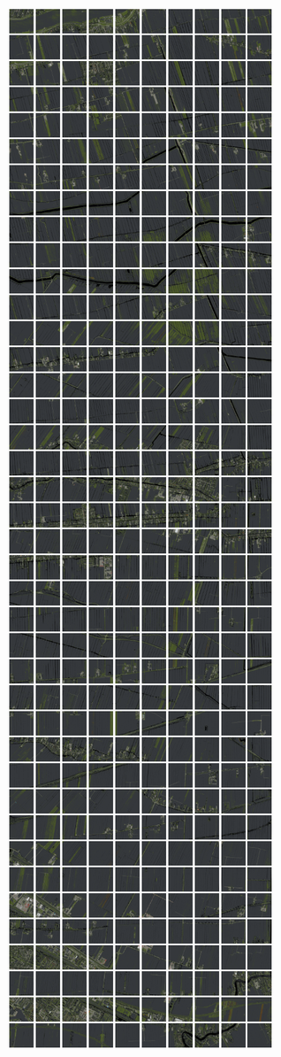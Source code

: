 <html>
<div>
<img src="https://github.com/HakkaTjakka/NL_TILE_MAP/blob/main/18/613/-1043/r.6130.-10430.png" height="44" width="44">
<img src="https://github.com/HakkaTjakka/NL_TILE_MAP/blob/main/18/613/-1043/r.6131.-10430.png" height="44" width="44">
<img src="https://github.com/HakkaTjakka/NL_TILE_MAP/blob/main/18/613/-1043/r.6132.-10430.png" height="44" width="44">
<img src="https://github.com/HakkaTjakka/NL_TILE_MAP/blob/main/18/613/-1043/r.6133.-10430.png" height="44" width="44">
<img src="https://github.com/HakkaTjakka/NL_TILE_MAP/blob/main/18/613/-1043/r.6134.-10430.png" height="44" width="44">
<img src="https://github.com/HakkaTjakka/NL_TILE_MAP/blob/main/18/613/-1043/r.6135.-10430.png" height="44" width="44">
<img src="https://github.com/HakkaTjakka/NL_TILE_MAP/blob/main/18/613/-1043/r.6136.-10430.png" height="44" width="44">
<img src="https://github.com/HakkaTjakka/NL_TILE_MAP/blob/main/18/613/-1043/r.6137.-10430.png" height="44" width="44">
<img src="https://github.com/HakkaTjakka/NL_TILE_MAP/blob/main/18/613/-1043/r.6138.-10430.png" height="44" width="44">
<img src="https://github.com/HakkaTjakka/NL_TILE_MAP/blob/main/18/613/-1043/r.6139.-10430.png" height="44" width="44">
<img src="https://github.com/HakkaTjakka/NL_TILE_MAP/blob/main/18/614/-1043/r.6140.-10430.png" height="44" width="44">
<img src="https://github.com/HakkaTjakka/NL_TILE_MAP/blob/main/18/614/-1043/r.6141.-10430.png" height="44" width="44">
<img src="https://github.com/HakkaTjakka/NL_TILE_MAP/blob/main/18/614/-1043/r.6142.-10430.png" height="44" width="44">
<img src="https://github.com/HakkaTjakka/NL_TILE_MAP/blob/main/18/614/-1043/r.6143.-10430.png" height="44" width="44">
<img src="https://github.com/HakkaTjakka/NL_TILE_MAP/blob/main/18/614/-1043/r.6144.-10430.png" height="44" width="44">
<img src="https://github.com/HakkaTjakka/NL_TILE_MAP/blob/main/18/614/-1043/r.6145.-10430.png" height="44" width="44">
<img src="https://github.com/HakkaTjakka/NL_TILE_MAP/blob/main/18/614/-1043/r.6146.-10430.png" height="44" width="44">
<img src="https://github.com/HakkaTjakka/NL_TILE_MAP/blob/main/18/614/-1043/r.6147.-10430.png" height="44" width="44">
<img src="https://github.com/HakkaTjakka/NL_TILE_MAP/blob/main/18/614/-1043/r.6148.-10430.png" height="44" width="44">
<img src="https://github.com/HakkaTjakka/NL_TILE_MAP/blob/main/18/614/-1043/r.6149.-10430.png" height="44" width="44">
<br>
<img src="https://github.com/HakkaTjakka/NL_TILE_MAP/blob/main/18/613/-1043/r.6130.-10429.png" height="44" width="44">
<img src="https://github.com/HakkaTjakka/NL_TILE_MAP/blob/main/18/613/-1043/r.6131.-10429.png" height="44" width="44">
<img src="https://github.com/HakkaTjakka/NL_TILE_MAP/blob/main/18/613/-1043/r.6132.-10429.png" height="44" width="44">
<img src="https://github.com/HakkaTjakka/NL_TILE_MAP/blob/main/18/613/-1043/r.6133.-10429.png" height="44" width="44">
<img src="https://github.com/HakkaTjakka/NL_TILE_MAP/blob/main/18/613/-1043/r.6134.-10429.png" height="44" width="44">
<img src="https://github.com/HakkaTjakka/NL_TILE_MAP/blob/main/18/613/-1043/r.6135.-10429.png" height="44" width="44">
<img src="https://github.com/HakkaTjakka/NL_TILE_MAP/blob/main/18/613/-1043/r.6136.-10429.png" height="44" width="44">
<img src="https://github.com/HakkaTjakka/NL_TILE_MAP/blob/main/18/613/-1043/r.6137.-10429.png" height="44" width="44">
<img src="https://github.com/HakkaTjakka/NL_TILE_MAP/blob/main/18/613/-1043/r.6138.-10429.png" height="44" width="44">
<img src="https://github.com/HakkaTjakka/NL_TILE_MAP/blob/main/18/613/-1043/r.6139.-10429.png" height="44" width="44">
<img src="https://github.com/HakkaTjakka/NL_TILE_MAP/blob/main/18/614/-1043/r.6140.-10429.png" height="44" width="44">
<img src="https://github.com/HakkaTjakka/NL_TILE_MAP/blob/main/18/614/-1043/r.6141.-10429.png" height="44" width="44">
<img src="https://github.com/HakkaTjakka/NL_TILE_MAP/blob/main/18/614/-1043/r.6142.-10429.png" height="44" width="44">
<img src="https://github.com/HakkaTjakka/NL_TILE_MAP/blob/main/18/614/-1043/r.6143.-10429.png" height="44" width="44">
<img src="https://github.com/HakkaTjakka/NL_TILE_MAP/blob/main/18/614/-1043/r.6144.-10429.png" height="44" width="44">
<img src="https://github.com/HakkaTjakka/NL_TILE_MAP/blob/main/18/614/-1043/r.6145.-10429.png" height="44" width="44">
<img src="https://github.com/HakkaTjakka/NL_TILE_MAP/blob/main/18/614/-1043/r.6146.-10429.png" height="44" width="44">
<img src="https://github.com/HakkaTjakka/NL_TILE_MAP/blob/main/18/614/-1043/r.6147.-10429.png" height="44" width="44">
<img src="https://github.com/HakkaTjakka/NL_TILE_MAP/blob/main/18/614/-1043/r.6148.-10429.png" height="44" width="44">
<img src="https://github.com/HakkaTjakka/NL_TILE_MAP/blob/main/18/614/-1043/r.6149.-10429.png" height="44" width="44">
<br>
<img src="https://github.com/HakkaTjakka/NL_TILE_MAP/blob/main/18/613/-1043/r.6130.-10428.png" height="44" width="44">
<img src="https://github.com/HakkaTjakka/NL_TILE_MAP/blob/main/18/613/-1043/r.6131.-10428.png" height="44" width="44">
<img src="https://github.com/HakkaTjakka/NL_TILE_MAP/blob/main/18/613/-1043/r.6132.-10428.png" height="44" width="44">
<img src="https://github.com/HakkaTjakka/NL_TILE_MAP/blob/main/18/613/-1043/r.6133.-10428.png" height="44" width="44">
<img src="https://github.com/HakkaTjakka/NL_TILE_MAP/blob/main/18/613/-1043/r.6134.-10428.png" height="44" width="44">
<img src="https://github.com/HakkaTjakka/NL_TILE_MAP/blob/main/18/613/-1043/r.6135.-10428.png" height="44" width="44">
<img src="https://github.com/HakkaTjakka/NL_TILE_MAP/blob/main/18/613/-1043/r.6136.-10428.png" height="44" width="44">
<img src="https://github.com/HakkaTjakka/NL_TILE_MAP/blob/main/18/613/-1043/r.6137.-10428.png" height="44" width="44">
<img src="https://github.com/HakkaTjakka/NL_TILE_MAP/blob/main/18/613/-1043/r.6138.-10428.png" height="44" width="44">
<img src="https://github.com/HakkaTjakka/NL_TILE_MAP/blob/main/18/613/-1043/r.6139.-10428.png" height="44" width="44">
<img src="https://github.com/HakkaTjakka/NL_TILE_MAP/blob/main/18/614/-1043/r.6140.-10428.png" height="44" width="44">
<img src="https://github.com/HakkaTjakka/NL_TILE_MAP/blob/main/18/614/-1043/r.6141.-10428.png" height="44" width="44">
<img src="https://github.com/HakkaTjakka/NL_TILE_MAP/blob/main/18/614/-1043/r.6142.-10428.png" height="44" width="44">
<img src="https://github.com/HakkaTjakka/NL_TILE_MAP/blob/main/18/614/-1043/r.6143.-10428.png" height="44" width="44">
<img src="https://github.com/HakkaTjakka/NL_TILE_MAP/blob/main/18/614/-1043/r.6144.-10428.png" height="44" width="44">
<img src="https://github.com/HakkaTjakka/NL_TILE_MAP/blob/main/18/614/-1043/r.6145.-10428.png" height="44" width="44">
<img src="https://github.com/HakkaTjakka/NL_TILE_MAP/blob/main/18/614/-1043/r.6146.-10428.png" height="44" width="44">
<img src="https://github.com/HakkaTjakka/NL_TILE_MAP/blob/main/18/614/-1043/r.6147.-10428.png" height="44" width="44">
<img src="https://github.com/HakkaTjakka/NL_TILE_MAP/blob/main/18/614/-1043/r.6148.-10428.png" height="44" width="44">
<img src="https://github.com/HakkaTjakka/NL_TILE_MAP/blob/main/18/614/-1043/r.6149.-10428.png" height="44" width="44">
<br>
<img src="https://github.com/HakkaTjakka/NL_TILE_MAP/blob/main/18/613/-1043/r.6130.-10427.png" height="44" width="44">
<img src="https://github.com/HakkaTjakka/NL_TILE_MAP/blob/main/18/613/-1043/r.6131.-10427.png" height="44" width="44">
<img src="https://github.com/HakkaTjakka/NL_TILE_MAP/blob/main/18/613/-1043/r.6132.-10427.png" height="44" width="44">
<img src="https://github.com/HakkaTjakka/NL_TILE_MAP/blob/main/18/613/-1043/r.6133.-10427.png" height="44" width="44">
<img src="https://github.com/HakkaTjakka/NL_TILE_MAP/blob/main/18/613/-1043/r.6134.-10427.png" height="44" width="44">
<img src="https://github.com/HakkaTjakka/NL_TILE_MAP/blob/main/18/613/-1043/r.6135.-10427.png" height="44" width="44">
<img src="https://github.com/HakkaTjakka/NL_TILE_MAP/blob/main/18/613/-1043/r.6136.-10427.png" height="44" width="44">
<img src="https://github.com/HakkaTjakka/NL_TILE_MAP/blob/main/18/613/-1043/r.6137.-10427.png" height="44" width="44">
<img src="https://github.com/HakkaTjakka/NL_TILE_MAP/blob/main/18/613/-1043/r.6138.-10427.png" height="44" width="44">
<img src="https://github.com/HakkaTjakka/NL_TILE_MAP/blob/main/18/613/-1043/r.6139.-10427.png" height="44" width="44">
<img src="https://github.com/HakkaTjakka/NL_TILE_MAP/blob/main/18/614/-1043/r.6140.-10427.png" height="44" width="44">
<img src="https://github.com/HakkaTjakka/NL_TILE_MAP/blob/main/18/614/-1043/r.6141.-10427.png" height="44" width="44">
<img src="https://github.com/HakkaTjakka/NL_TILE_MAP/blob/main/18/614/-1043/r.6142.-10427.png" height="44" width="44">
<img src="https://github.com/HakkaTjakka/NL_TILE_MAP/blob/main/18/614/-1043/r.6143.-10427.png" height="44" width="44">
<img src="https://github.com/HakkaTjakka/NL_TILE_MAP/blob/main/18/614/-1043/r.6144.-10427.png" height="44" width="44">
<img src="https://github.com/HakkaTjakka/NL_TILE_MAP/blob/main/18/614/-1043/r.6145.-10427.png" height="44" width="44">
<img src="https://github.com/HakkaTjakka/NL_TILE_MAP/blob/main/18/614/-1043/r.6146.-10427.png" height="44" width="44">
<img src="https://github.com/HakkaTjakka/NL_TILE_MAP/blob/main/18/614/-1043/r.6147.-10427.png" height="44" width="44">
<img src="https://github.com/HakkaTjakka/NL_TILE_MAP/blob/main/18/614/-1043/r.6148.-10427.png" height="44" width="44">
<img src="https://github.com/HakkaTjakka/NL_TILE_MAP/blob/main/18/614/-1043/r.6149.-10427.png" height="44" width="44">
<br>
<img src="https://github.com/HakkaTjakka/NL_TILE_MAP/blob/main/18/613/-1043/r.6130.-10426.png" height="44" width="44">
<img src="https://github.com/HakkaTjakka/NL_TILE_MAP/blob/main/18/613/-1043/r.6131.-10426.png" height="44" width="44">
<img src="https://github.com/HakkaTjakka/NL_TILE_MAP/blob/main/18/613/-1043/r.6132.-10426.png" height="44" width="44">
<img src="https://github.com/HakkaTjakka/NL_TILE_MAP/blob/main/18/613/-1043/r.6133.-10426.png" height="44" width="44">
<img src="https://github.com/HakkaTjakka/NL_TILE_MAP/blob/main/18/613/-1043/r.6134.-10426.png" height="44" width="44">
<img src="https://github.com/HakkaTjakka/NL_TILE_MAP/blob/main/18/613/-1043/r.6135.-10426.png" height="44" width="44">
<img src="https://github.com/HakkaTjakka/NL_TILE_MAP/blob/main/18/613/-1043/r.6136.-10426.png" height="44" width="44">
<img src="https://github.com/HakkaTjakka/NL_TILE_MAP/blob/main/18/613/-1043/r.6137.-10426.png" height="44" width="44">
<img src="https://github.com/HakkaTjakka/NL_TILE_MAP/blob/main/18/613/-1043/r.6138.-10426.png" height="44" width="44">
<img src="https://github.com/HakkaTjakka/NL_TILE_MAP/blob/main/18/613/-1043/r.6139.-10426.png" height="44" width="44">
<img src="https://github.com/HakkaTjakka/NL_TILE_MAP/blob/main/18/614/-1043/r.6140.-10426.png" height="44" width="44">
<img src="https://github.com/HakkaTjakka/NL_TILE_MAP/blob/main/18/614/-1043/r.6141.-10426.png" height="44" width="44">
<img src="https://github.com/HakkaTjakka/NL_TILE_MAP/blob/main/18/614/-1043/r.6142.-10426.png" height="44" width="44">
<img src="https://github.com/HakkaTjakka/NL_TILE_MAP/blob/main/18/614/-1043/r.6143.-10426.png" height="44" width="44">
<img src="https://github.com/HakkaTjakka/NL_TILE_MAP/blob/main/18/614/-1043/r.6144.-10426.png" height="44" width="44">
<img src="https://github.com/HakkaTjakka/NL_TILE_MAP/blob/main/18/614/-1043/r.6145.-10426.png" height="44" width="44">
<img src="https://github.com/HakkaTjakka/NL_TILE_MAP/blob/main/18/614/-1043/r.6146.-10426.png" height="44" width="44">
<img src="https://github.com/HakkaTjakka/NL_TILE_MAP/blob/main/18/614/-1043/r.6147.-10426.png" height="44" width="44">
<img src="https://github.com/HakkaTjakka/NL_TILE_MAP/blob/main/18/614/-1043/r.6148.-10426.png" height="44" width="44">
<img src="https://github.com/HakkaTjakka/NL_TILE_MAP/blob/main/18/614/-1043/r.6149.-10426.png" height="44" width="44">
<br>
<img src="https://github.com/HakkaTjakka/NL_TILE_MAP/blob/main/18/613/-1043/r.6130.-10425.png" height="44" width="44">
<img src="https://github.com/HakkaTjakka/NL_TILE_MAP/blob/main/18/613/-1043/r.6131.-10425.png" height="44" width="44">
<img src="https://github.com/HakkaTjakka/NL_TILE_MAP/blob/main/18/613/-1043/r.6132.-10425.png" height="44" width="44">
<img src="https://github.com/HakkaTjakka/NL_TILE_MAP/blob/main/18/613/-1043/r.6133.-10425.png" height="44" width="44">
<img src="https://github.com/HakkaTjakka/NL_TILE_MAP/blob/main/18/613/-1043/r.6134.-10425.png" height="44" width="44">
<img src="https://github.com/HakkaTjakka/NL_TILE_MAP/blob/main/18/613/-1043/r.6135.-10425.png" height="44" width="44">
<img src="https://github.com/HakkaTjakka/NL_TILE_MAP/blob/main/18/613/-1043/r.6136.-10425.png" height="44" width="44">
<img src="https://github.com/HakkaTjakka/NL_TILE_MAP/blob/main/18/613/-1043/r.6137.-10425.png" height="44" width="44">
<img src="https://github.com/HakkaTjakka/NL_TILE_MAP/blob/main/18/613/-1043/r.6138.-10425.png" height="44" width="44">
<img src="https://github.com/HakkaTjakka/NL_TILE_MAP/blob/main/18/613/-1043/r.6139.-10425.png" height="44" width="44">
<img src="https://github.com/HakkaTjakka/NL_TILE_MAP/blob/main/18/614/-1043/r.6140.-10425.png" height="44" width="44">
<img src="https://github.com/HakkaTjakka/NL_TILE_MAP/blob/main/18/614/-1043/r.6141.-10425.png" height="44" width="44">
<img src="https://github.com/HakkaTjakka/NL_TILE_MAP/blob/main/18/614/-1043/r.6142.-10425.png" height="44" width="44">
<img src="https://github.com/HakkaTjakka/NL_TILE_MAP/blob/main/18/614/-1043/r.6143.-10425.png" height="44" width="44">
<img src="https://github.com/HakkaTjakka/NL_TILE_MAP/blob/main/18/614/-1043/r.6144.-10425.png" height="44" width="44">
<img src="https://github.com/HakkaTjakka/NL_TILE_MAP/blob/main/18/614/-1043/r.6145.-10425.png" height="44" width="44">
<img src="https://github.com/HakkaTjakka/NL_TILE_MAP/blob/main/18/614/-1043/r.6146.-10425.png" height="44" width="44">
<img src="https://github.com/HakkaTjakka/NL_TILE_MAP/blob/main/18/614/-1043/r.6147.-10425.png" height="44" width="44">
<img src="https://github.com/HakkaTjakka/NL_TILE_MAP/blob/main/18/614/-1043/r.6148.-10425.png" height="44" width="44">
<img src="https://github.com/HakkaTjakka/NL_TILE_MAP/blob/main/18/614/-1043/r.6149.-10425.png" height="44" width="44">
<br>
<img src="https://github.com/HakkaTjakka/NL_TILE_MAP/blob/main/18/613/-1043/r.6130.-10424.png" height="44" width="44">
<img src="https://github.com/HakkaTjakka/NL_TILE_MAP/blob/main/18/613/-1043/r.6131.-10424.png" height="44" width="44">
<img src="https://github.com/HakkaTjakka/NL_TILE_MAP/blob/main/18/613/-1043/r.6132.-10424.png" height="44" width="44">
<img src="https://github.com/HakkaTjakka/NL_TILE_MAP/blob/main/18/613/-1043/r.6133.-10424.png" height="44" width="44">
<img src="https://github.com/HakkaTjakka/NL_TILE_MAP/blob/main/18/613/-1043/r.6134.-10424.png" height="44" width="44">
<img src="https://github.com/HakkaTjakka/NL_TILE_MAP/blob/main/18/613/-1043/r.6135.-10424.png" height="44" width="44">
<img src="https://github.com/HakkaTjakka/NL_TILE_MAP/blob/main/18/613/-1043/r.6136.-10424.png" height="44" width="44">
<img src="https://github.com/HakkaTjakka/NL_TILE_MAP/blob/main/18/613/-1043/r.6137.-10424.png" height="44" width="44">
<img src="https://github.com/HakkaTjakka/NL_TILE_MAP/blob/main/18/613/-1043/r.6138.-10424.png" height="44" width="44">
<img src="https://github.com/HakkaTjakka/NL_TILE_MAP/blob/main/18/613/-1043/r.6139.-10424.png" height="44" width="44">
<img src="https://github.com/HakkaTjakka/NL_TILE_MAP/blob/main/18/614/-1043/r.6140.-10424.png" height="44" width="44">
<img src="https://github.com/HakkaTjakka/NL_TILE_MAP/blob/main/18/614/-1043/r.6141.-10424.png" height="44" width="44">
<img src="https://github.com/HakkaTjakka/NL_TILE_MAP/blob/main/18/614/-1043/r.6142.-10424.png" height="44" width="44">
<img src="https://github.com/HakkaTjakka/NL_TILE_MAP/blob/main/18/614/-1043/r.6143.-10424.png" height="44" width="44">
<img src="https://github.com/HakkaTjakka/NL_TILE_MAP/blob/main/18/614/-1043/r.6144.-10424.png" height="44" width="44">
<img src="https://github.com/HakkaTjakka/NL_TILE_MAP/blob/main/18/614/-1043/r.6145.-10424.png" height="44" width="44">
<img src="https://github.com/HakkaTjakka/NL_TILE_MAP/blob/main/18/614/-1043/r.6146.-10424.png" height="44" width="44">
<img src="https://github.com/HakkaTjakka/NL_TILE_MAP/blob/main/18/614/-1043/r.6147.-10424.png" height="44" width="44">
<img src="https://github.com/HakkaTjakka/NL_TILE_MAP/blob/main/18/614/-1043/r.6148.-10424.png" height="44" width="44">
<img src="https://github.com/HakkaTjakka/NL_TILE_MAP/blob/main/18/614/-1043/r.6149.-10424.png" height="44" width="44">
<br>
<img src="https://github.com/HakkaTjakka/NL_TILE_MAP/blob/main/18/613/-1043/r.6130.-10423.png" height="44" width="44">
<img src="https://github.com/HakkaTjakka/NL_TILE_MAP/blob/main/18/613/-1043/r.6131.-10423.png" height="44" width="44">
<img src="https://github.com/HakkaTjakka/NL_TILE_MAP/blob/main/18/613/-1043/r.6132.-10423.png" height="44" width="44">
<img src="https://github.com/HakkaTjakka/NL_TILE_MAP/blob/main/18/613/-1043/r.6133.-10423.png" height="44" width="44">
<img src="https://github.com/HakkaTjakka/NL_TILE_MAP/blob/main/18/613/-1043/r.6134.-10423.png" height="44" width="44">
<img src="https://github.com/HakkaTjakka/NL_TILE_MAP/blob/main/18/613/-1043/r.6135.-10423.png" height="44" width="44">
<img src="https://github.com/HakkaTjakka/NL_TILE_MAP/blob/main/18/613/-1043/r.6136.-10423.png" height="44" width="44">
<img src="https://github.com/HakkaTjakka/NL_TILE_MAP/blob/main/18/613/-1043/r.6137.-10423.png" height="44" width="44">
<img src="https://github.com/HakkaTjakka/NL_TILE_MAP/blob/main/18/613/-1043/r.6138.-10423.png" height="44" width="44">
<img src="https://github.com/HakkaTjakka/NL_TILE_MAP/blob/main/18/613/-1043/r.6139.-10423.png" height="44" width="44">
<img src="https://github.com/HakkaTjakka/NL_TILE_MAP/blob/main/18/614/-1043/r.6140.-10423.png" height="44" width="44">
<img src="https://github.com/HakkaTjakka/NL_TILE_MAP/blob/main/18/614/-1043/r.6141.-10423.png" height="44" width="44">
<img src="https://github.com/HakkaTjakka/NL_TILE_MAP/blob/main/18/614/-1043/r.6142.-10423.png" height="44" width="44">
<img src="https://github.com/HakkaTjakka/NL_TILE_MAP/blob/main/18/614/-1043/r.6143.-10423.png" height="44" width="44">
<img src="https://github.com/HakkaTjakka/NL_TILE_MAP/blob/main/18/614/-1043/r.6144.-10423.png" height="44" width="44">
<img src="https://github.com/HakkaTjakka/NL_TILE_MAP/blob/main/18/614/-1043/r.6145.-10423.png" height="44" width="44">
<img src="https://github.com/HakkaTjakka/NL_TILE_MAP/blob/main/18/614/-1043/r.6146.-10423.png" height="44" width="44">
<img src="https://github.com/HakkaTjakka/NL_TILE_MAP/blob/main/18/614/-1043/r.6147.-10423.png" height="44" width="44">
<img src="https://github.com/HakkaTjakka/NL_TILE_MAP/blob/main/18/614/-1043/r.6148.-10423.png" height="44" width="44">
<img src="https://github.com/HakkaTjakka/NL_TILE_MAP/blob/main/18/614/-1043/r.6149.-10423.png" height="44" width="44">
<br>
<img src="https://github.com/HakkaTjakka/NL_TILE_MAP/blob/main/18/613/-1043/r.6130.-10422.png" height="44" width="44">
<img src="https://github.com/HakkaTjakka/NL_TILE_MAP/blob/main/18/613/-1043/r.6131.-10422.png" height="44" width="44">
<img src="https://github.com/HakkaTjakka/NL_TILE_MAP/blob/main/18/613/-1043/r.6132.-10422.png" height="44" width="44">
<img src="https://github.com/HakkaTjakka/NL_TILE_MAP/blob/main/18/613/-1043/r.6133.-10422.png" height="44" width="44">
<img src="https://github.com/HakkaTjakka/NL_TILE_MAP/blob/main/18/613/-1043/r.6134.-10422.png" height="44" width="44">
<img src="https://github.com/HakkaTjakka/NL_TILE_MAP/blob/main/18/613/-1043/r.6135.-10422.png" height="44" width="44">
<img src="https://github.com/HakkaTjakka/NL_TILE_MAP/blob/main/18/613/-1043/r.6136.-10422.png" height="44" width="44">
<img src="https://github.com/HakkaTjakka/NL_TILE_MAP/blob/main/18/613/-1043/r.6137.-10422.png" height="44" width="44">
<img src="https://github.com/HakkaTjakka/NL_TILE_MAP/blob/main/18/613/-1043/r.6138.-10422.png" height="44" width="44">
<img src="https://github.com/HakkaTjakka/NL_TILE_MAP/blob/main/18/613/-1043/r.6139.-10422.png" height="44" width="44">
<img src="https://github.com/HakkaTjakka/NL_TILE_MAP/blob/main/18/614/-1043/r.6140.-10422.png" height="44" width="44">
<img src="https://github.com/HakkaTjakka/NL_TILE_MAP/blob/main/18/614/-1043/r.6141.-10422.png" height="44" width="44">
<img src="https://github.com/HakkaTjakka/NL_TILE_MAP/blob/main/18/614/-1043/r.6142.-10422.png" height="44" width="44">
<img src="https://github.com/HakkaTjakka/NL_TILE_MAP/blob/main/18/614/-1043/r.6143.-10422.png" height="44" width="44">
<img src="https://github.com/HakkaTjakka/NL_TILE_MAP/blob/main/18/614/-1043/r.6144.-10422.png" height="44" width="44">
<img src="https://github.com/HakkaTjakka/NL_TILE_MAP/blob/main/18/614/-1043/r.6145.-10422.png" height="44" width="44">
<img src="https://github.com/HakkaTjakka/NL_TILE_MAP/blob/main/18/614/-1043/r.6146.-10422.png" height="44" width="44">
<img src="https://github.com/HakkaTjakka/NL_TILE_MAP/blob/main/18/614/-1043/r.6147.-10422.png" height="44" width="44">
<img src="https://github.com/HakkaTjakka/NL_TILE_MAP/blob/main/18/614/-1043/r.6148.-10422.png" height="44" width="44">
<img src="https://github.com/HakkaTjakka/NL_TILE_MAP/blob/main/18/614/-1043/r.6149.-10422.png" height="44" width="44">
<br>
<img src="https://github.com/HakkaTjakka/NL_TILE_MAP/blob/main/18/613/-1043/r.6130.-10421.png" height="44" width="44">
<img src="https://github.com/HakkaTjakka/NL_TILE_MAP/blob/main/18/613/-1043/r.6131.-10421.png" height="44" width="44">
<img src="https://github.com/HakkaTjakka/NL_TILE_MAP/blob/main/18/613/-1043/r.6132.-10421.png" height="44" width="44">
<img src="https://github.com/HakkaTjakka/NL_TILE_MAP/blob/main/18/613/-1043/r.6133.-10421.png" height="44" width="44">
<img src="https://github.com/HakkaTjakka/NL_TILE_MAP/blob/main/18/613/-1043/r.6134.-10421.png" height="44" width="44">
<img src="https://github.com/HakkaTjakka/NL_TILE_MAP/blob/main/18/613/-1043/r.6135.-10421.png" height="44" width="44">
<img src="https://github.com/HakkaTjakka/NL_TILE_MAP/blob/main/18/613/-1043/r.6136.-10421.png" height="44" width="44">
<img src="https://github.com/HakkaTjakka/NL_TILE_MAP/blob/main/18/613/-1043/r.6137.-10421.png" height="44" width="44">
<img src="https://github.com/HakkaTjakka/NL_TILE_MAP/blob/main/18/613/-1043/r.6138.-10421.png" height="44" width="44">
<img src="https://github.com/HakkaTjakka/NL_TILE_MAP/blob/main/18/613/-1043/r.6139.-10421.png" height="44" width="44">
<img src="https://github.com/HakkaTjakka/NL_TILE_MAP/blob/main/18/614/-1043/r.6140.-10421.png" height="44" width="44">
<img src="https://github.com/HakkaTjakka/NL_TILE_MAP/blob/main/18/614/-1043/r.6141.-10421.png" height="44" width="44">
<img src="https://github.com/HakkaTjakka/NL_TILE_MAP/blob/main/18/614/-1043/r.6142.-10421.png" height="44" width="44">
<img src="https://github.com/HakkaTjakka/NL_TILE_MAP/blob/main/18/614/-1043/r.6143.-10421.png" height="44" width="44">
<img src="https://github.com/HakkaTjakka/NL_TILE_MAP/blob/main/18/614/-1043/r.6144.-10421.png" height="44" width="44">
<img src="https://github.com/HakkaTjakka/NL_TILE_MAP/blob/main/18/614/-1043/r.6145.-10421.png" height="44" width="44">
<img src="https://github.com/HakkaTjakka/NL_TILE_MAP/blob/main/18/614/-1043/r.6146.-10421.png" height="44" width="44">
<img src="https://github.com/HakkaTjakka/NL_TILE_MAP/blob/main/18/614/-1043/r.6147.-10421.png" height="44" width="44">
<img src="https://github.com/HakkaTjakka/NL_TILE_MAP/blob/main/18/614/-1043/r.6148.-10421.png" height="44" width="44">
<img src="https://github.com/HakkaTjakka/NL_TILE_MAP/blob/main/18/614/-1043/r.6149.-10421.png" height="44" width="44">
<br>
<img src="https://github.com/HakkaTjakka/NL_TILE_MAP/blob/main/18/613/-1042/r.6130.-10420.png" height="44" width="44">
<img src="https://github.com/HakkaTjakka/NL_TILE_MAP/blob/main/18/613/-1042/r.6131.-10420.png" height="44" width="44">
<img src="https://github.com/HakkaTjakka/NL_TILE_MAP/blob/main/18/613/-1042/r.6132.-10420.png" height="44" width="44">
<img src="https://github.com/HakkaTjakka/NL_TILE_MAP/blob/main/18/613/-1042/r.6133.-10420.png" height="44" width="44">
<img src="https://github.com/HakkaTjakka/NL_TILE_MAP/blob/main/18/613/-1042/r.6134.-10420.png" height="44" width="44">
<img src="https://github.com/HakkaTjakka/NL_TILE_MAP/blob/main/18/613/-1042/r.6135.-10420.png" height="44" width="44">
<img src="https://github.com/HakkaTjakka/NL_TILE_MAP/blob/main/18/613/-1042/r.6136.-10420.png" height="44" width="44">
<img src="https://github.com/HakkaTjakka/NL_TILE_MAP/blob/main/18/613/-1042/r.6137.-10420.png" height="44" width="44">
<img src="https://github.com/HakkaTjakka/NL_TILE_MAP/blob/main/18/613/-1042/r.6138.-10420.png" height="44" width="44">
<img src="https://github.com/HakkaTjakka/NL_TILE_MAP/blob/main/18/613/-1042/r.6139.-10420.png" height="44" width="44">
<img src="https://github.com/HakkaTjakka/NL_TILE_MAP/blob/main/18/614/-1042/r.6140.-10420.png" height="44" width="44">
<img src="https://github.com/HakkaTjakka/NL_TILE_MAP/blob/main/18/614/-1042/r.6141.-10420.png" height="44" width="44">
<img src="https://github.com/HakkaTjakka/NL_TILE_MAP/blob/main/18/614/-1042/r.6142.-10420.png" height="44" width="44">
<img src="https://github.com/HakkaTjakka/NL_TILE_MAP/blob/main/18/614/-1042/r.6143.-10420.png" height="44" width="44">
<img src="https://github.com/HakkaTjakka/NL_TILE_MAP/blob/main/18/614/-1042/r.6144.-10420.png" height="44" width="44">
<img src="https://github.com/HakkaTjakka/NL_TILE_MAP/blob/main/18/614/-1042/r.6145.-10420.png" height="44" width="44">
<img src="https://github.com/HakkaTjakka/NL_TILE_MAP/blob/main/18/614/-1042/r.6146.-10420.png" height="44" width="44">
<img src="https://github.com/HakkaTjakka/NL_TILE_MAP/blob/main/18/614/-1042/r.6147.-10420.png" height="44" width="44">
<img src="https://github.com/HakkaTjakka/NL_TILE_MAP/blob/main/18/614/-1042/r.6148.-10420.png" height="44" width="44">
<img src="https://github.com/HakkaTjakka/NL_TILE_MAP/blob/main/18/614/-1042/r.6149.-10420.png" height="44" width="44">
<br>
<img src="https://github.com/HakkaTjakka/NL_TILE_MAP/blob/main/18/613/-1042/r.6130.-10419.png" height="44" width="44">
<img src="https://github.com/HakkaTjakka/NL_TILE_MAP/blob/main/18/613/-1042/r.6131.-10419.png" height="44" width="44">
<img src="https://github.com/HakkaTjakka/NL_TILE_MAP/blob/main/18/613/-1042/r.6132.-10419.png" height="44" width="44">
<img src="https://github.com/HakkaTjakka/NL_TILE_MAP/blob/main/18/613/-1042/r.6133.-10419.png" height="44" width="44">
<img src="https://github.com/HakkaTjakka/NL_TILE_MAP/blob/main/18/613/-1042/r.6134.-10419.png" height="44" width="44">
<img src="https://github.com/HakkaTjakka/NL_TILE_MAP/blob/main/18/613/-1042/r.6135.-10419.png" height="44" width="44">
<img src="https://github.com/HakkaTjakka/NL_TILE_MAP/blob/main/18/613/-1042/r.6136.-10419.png" height="44" width="44">
<img src="https://github.com/HakkaTjakka/NL_TILE_MAP/blob/main/18/613/-1042/r.6137.-10419.png" height="44" width="44">
<img src="https://github.com/HakkaTjakka/NL_TILE_MAP/blob/main/18/613/-1042/r.6138.-10419.png" height="44" width="44">
<img src="https://github.com/HakkaTjakka/NL_TILE_MAP/blob/main/18/613/-1042/r.6139.-10419.png" height="44" width="44">
<img src="https://github.com/HakkaTjakka/NL_TILE_MAP/blob/main/18/614/-1042/r.6140.-10419.png" height="44" width="44">
<img src="https://github.com/HakkaTjakka/NL_TILE_MAP/blob/main/18/614/-1042/r.6141.-10419.png" height="44" width="44">
<img src="https://github.com/HakkaTjakka/NL_TILE_MAP/blob/main/18/614/-1042/r.6142.-10419.png" height="44" width="44">
<img src="https://github.com/HakkaTjakka/NL_TILE_MAP/blob/main/18/614/-1042/r.6143.-10419.png" height="44" width="44">
<img src="https://github.com/HakkaTjakka/NL_TILE_MAP/blob/main/18/614/-1042/r.6144.-10419.png" height="44" width="44">
<img src="https://github.com/HakkaTjakka/NL_TILE_MAP/blob/main/18/614/-1042/r.6145.-10419.png" height="44" width="44">
<img src="https://github.com/HakkaTjakka/NL_TILE_MAP/blob/main/18/614/-1042/r.6146.-10419.png" height="44" width="44">
<img src="https://github.com/HakkaTjakka/NL_TILE_MAP/blob/main/18/614/-1042/r.6147.-10419.png" height="44" width="44">
<img src="https://github.com/HakkaTjakka/NL_TILE_MAP/blob/main/18/614/-1042/r.6148.-10419.png" height="44" width="44">
<img src="https://github.com/HakkaTjakka/NL_TILE_MAP/blob/main/18/614/-1042/r.6149.-10419.png" height="44" width="44">
<br>
<img src="https://github.com/HakkaTjakka/NL_TILE_MAP/blob/main/18/613/-1042/r.6130.-10418.png" height="44" width="44">
<img src="https://github.com/HakkaTjakka/NL_TILE_MAP/blob/main/18/613/-1042/r.6131.-10418.png" height="44" width="44">
<img src="https://github.com/HakkaTjakka/NL_TILE_MAP/blob/main/18/613/-1042/r.6132.-10418.png" height="44" width="44">
<img src="https://github.com/HakkaTjakka/NL_TILE_MAP/blob/main/18/613/-1042/r.6133.-10418.png" height="44" width="44">
<img src="https://github.com/HakkaTjakka/NL_TILE_MAP/blob/main/18/613/-1042/r.6134.-10418.png" height="44" width="44">
<img src="https://github.com/HakkaTjakka/NL_TILE_MAP/blob/main/18/613/-1042/r.6135.-10418.png" height="44" width="44">
<img src="https://github.com/HakkaTjakka/NL_TILE_MAP/blob/main/18/613/-1042/r.6136.-10418.png" height="44" width="44">
<img src="https://github.com/HakkaTjakka/NL_TILE_MAP/blob/main/18/613/-1042/r.6137.-10418.png" height="44" width="44">
<img src="https://github.com/HakkaTjakka/NL_TILE_MAP/blob/main/18/613/-1042/r.6138.-10418.png" height="44" width="44">
<img src="https://github.com/HakkaTjakka/NL_TILE_MAP/blob/main/18/613/-1042/r.6139.-10418.png" height="44" width="44">
<img src="https://github.com/HakkaTjakka/NL_TILE_MAP/blob/main/18/614/-1042/r.6140.-10418.png" height="44" width="44">
<img src="https://github.com/HakkaTjakka/NL_TILE_MAP/blob/main/18/614/-1042/r.6141.-10418.png" height="44" width="44">
<img src="https://github.com/HakkaTjakka/NL_TILE_MAP/blob/main/18/614/-1042/r.6142.-10418.png" height="44" width="44">
<img src="https://github.com/HakkaTjakka/NL_TILE_MAP/blob/main/18/614/-1042/r.6143.-10418.png" height="44" width="44">
<img src="https://github.com/HakkaTjakka/NL_TILE_MAP/blob/main/18/614/-1042/r.6144.-10418.png" height="44" width="44">
<img src="https://github.com/HakkaTjakka/NL_TILE_MAP/blob/main/18/614/-1042/r.6145.-10418.png" height="44" width="44">
<img src="https://github.com/HakkaTjakka/NL_TILE_MAP/blob/main/18/614/-1042/r.6146.-10418.png" height="44" width="44">
<img src="https://github.com/HakkaTjakka/NL_TILE_MAP/blob/main/18/614/-1042/r.6147.-10418.png" height="44" width="44">
<img src="https://github.com/HakkaTjakka/NL_TILE_MAP/blob/main/18/614/-1042/r.6148.-10418.png" height="44" width="44">
<img src="https://github.com/HakkaTjakka/NL_TILE_MAP/blob/main/18/614/-1042/r.6149.-10418.png" height="44" width="44">
<br>
<img src="https://github.com/HakkaTjakka/NL_TILE_MAP/blob/main/18/613/-1042/r.6130.-10417.png" height="44" width="44">
<img src="https://github.com/HakkaTjakka/NL_TILE_MAP/blob/main/18/613/-1042/r.6131.-10417.png" height="44" width="44">
<img src="https://github.com/HakkaTjakka/NL_TILE_MAP/blob/main/18/613/-1042/r.6132.-10417.png" height="44" width="44">
<img src="https://github.com/HakkaTjakka/NL_TILE_MAP/blob/main/18/613/-1042/r.6133.-10417.png" height="44" width="44">
<img src="https://github.com/HakkaTjakka/NL_TILE_MAP/blob/main/18/613/-1042/r.6134.-10417.png" height="44" width="44">
<img src="https://github.com/HakkaTjakka/NL_TILE_MAP/blob/main/18/613/-1042/r.6135.-10417.png" height="44" width="44">
<img src="https://github.com/HakkaTjakka/NL_TILE_MAP/blob/main/18/613/-1042/r.6136.-10417.png" height="44" width="44">
<img src="https://github.com/HakkaTjakka/NL_TILE_MAP/blob/main/18/613/-1042/r.6137.-10417.png" height="44" width="44">
<img src="https://github.com/HakkaTjakka/NL_TILE_MAP/blob/main/18/613/-1042/r.6138.-10417.png" height="44" width="44">
<img src="https://github.com/HakkaTjakka/NL_TILE_MAP/blob/main/18/613/-1042/r.6139.-10417.png" height="44" width="44">
<img src="https://github.com/HakkaTjakka/NL_TILE_MAP/blob/main/18/614/-1042/r.6140.-10417.png" height="44" width="44">
<img src="https://github.com/HakkaTjakka/NL_TILE_MAP/blob/main/18/614/-1042/r.6141.-10417.png" height="44" width="44">
<img src="https://github.com/HakkaTjakka/NL_TILE_MAP/blob/main/18/614/-1042/r.6142.-10417.png" height="44" width="44">
<img src="https://github.com/HakkaTjakka/NL_TILE_MAP/blob/main/18/614/-1042/r.6143.-10417.png" height="44" width="44">
<img src="https://github.com/HakkaTjakka/NL_TILE_MAP/blob/main/18/614/-1042/r.6144.-10417.png" height="44" width="44">
<img src="https://github.com/HakkaTjakka/NL_TILE_MAP/blob/main/18/614/-1042/r.6145.-10417.png" height="44" width="44">
<img src="https://github.com/HakkaTjakka/NL_TILE_MAP/blob/main/18/614/-1042/r.6146.-10417.png" height="44" width="44">
<img src="https://github.com/HakkaTjakka/NL_TILE_MAP/blob/main/18/614/-1042/r.6147.-10417.png" height="44" width="44">
<img src="https://github.com/HakkaTjakka/NL_TILE_MAP/blob/main/18/614/-1042/r.6148.-10417.png" height="44" width="44">
<img src="https://github.com/HakkaTjakka/NL_TILE_MAP/blob/main/18/614/-1042/r.6149.-10417.png" height="44" width="44">
<br>
<img src="https://github.com/HakkaTjakka/NL_TILE_MAP/blob/main/18/613/-1042/r.6130.-10416.png" height="44" width="44">
<img src="https://github.com/HakkaTjakka/NL_TILE_MAP/blob/main/18/613/-1042/r.6131.-10416.png" height="44" width="44">
<img src="https://github.com/HakkaTjakka/NL_TILE_MAP/blob/main/18/613/-1042/r.6132.-10416.png" height="44" width="44">
<img src="https://github.com/HakkaTjakka/NL_TILE_MAP/blob/main/18/613/-1042/r.6133.-10416.png" height="44" width="44">
<img src="https://github.com/HakkaTjakka/NL_TILE_MAP/blob/main/18/613/-1042/r.6134.-10416.png" height="44" width="44">
<img src="https://github.com/HakkaTjakka/NL_TILE_MAP/blob/main/18/613/-1042/r.6135.-10416.png" height="44" width="44">
<img src="https://github.com/HakkaTjakka/NL_TILE_MAP/blob/main/18/613/-1042/r.6136.-10416.png" height="44" width="44">
<img src="https://github.com/HakkaTjakka/NL_TILE_MAP/blob/main/18/613/-1042/r.6137.-10416.png" height="44" width="44">
<img src="https://github.com/HakkaTjakka/NL_TILE_MAP/blob/main/18/613/-1042/r.6138.-10416.png" height="44" width="44">
<img src="https://github.com/HakkaTjakka/NL_TILE_MAP/blob/main/18/613/-1042/r.6139.-10416.png" height="44" width="44">
<img src="https://github.com/HakkaTjakka/NL_TILE_MAP/blob/main/18/614/-1042/r.6140.-10416.png" height="44" width="44">
<img src="https://github.com/HakkaTjakka/NL_TILE_MAP/blob/main/18/614/-1042/r.6141.-10416.png" height="44" width="44">
<img src="https://github.com/HakkaTjakka/NL_TILE_MAP/blob/main/18/614/-1042/r.6142.-10416.png" height="44" width="44">
<img src="https://github.com/HakkaTjakka/NL_TILE_MAP/blob/main/18/614/-1042/r.6143.-10416.png" height="44" width="44">
<img src="https://github.com/HakkaTjakka/NL_TILE_MAP/blob/main/18/614/-1042/r.6144.-10416.png" height="44" width="44">
<img src="https://github.com/HakkaTjakka/NL_TILE_MAP/blob/main/18/614/-1042/r.6145.-10416.png" height="44" width="44">
<img src="https://github.com/HakkaTjakka/NL_TILE_MAP/blob/main/18/614/-1042/r.6146.-10416.png" height="44" width="44">
<img src="https://github.com/HakkaTjakka/NL_TILE_MAP/blob/main/18/614/-1042/r.6147.-10416.png" height="44" width="44">
<img src="https://github.com/HakkaTjakka/NL_TILE_MAP/blob/main/18/614/-1042/r.6148.-10416.png" height="44" width="44">
<img src="https://github.com/HakkaTjakka/NL_TILE_MAP/blob/main/18/614/-1042/r.6149.-10416.png" height="44" width="44">
<br>
<img src="https://github.com/HakkaTjakka/NL_TILE_MAP/blob/main/18/613/-1042/r.6130.-10415.png" height="44" width="44">
<img src="https://github.com/HakkaTjakka/NL_TILE_MAP/blob/main/18/613/-1042/r.6131.-10415.png" height="44" width="44">
<img src="https://github.com/HakkaTjakka/NL_TILE_MAP/blob/main/18/613/-1042/r.6132.-10415.png" height="44" width="44">
<img src="https://github.com/HakkaTjakka/NL_TILE_MAP/blob/main/18/613/-1042/r.6133.-10415.png" height="44" width="44">
<img src="https://github.com/HakkaTjakka/NL_TILE_MAP/blob/main/18/613/-1042/r.6134.-10415.png" height="44" width="44">
<img src="https://github.com/HakkaTjakka/NL_TILE_MAP/blob/main/18/613/-1042/r.6135.-10415.png" height="44" width="44">
<img src="https://github.com/HakkaTjakka/NL_TILE_MAP/blob/main/18/613/-1042/r.6136.-10415.png" height="44" width="44">
<img src="https://github.com/HakkaTjakka/NL_TILE_MAP/blob/main/18/613/-1042/r.6137.-10415.png" height="44" width="44">
<img src="https://github.com/HakkaTjakka/NL_TILE_MAP/blob/main/18/613/-1042/r.6138.-10415.png" height="44" width="44">
<img src="https://github.com/HakkaTjakka/NL_TILE_MAP/blob/main/18/613/-1042/r.6139.-10415.png" height="44" width="44">
<img src="https://github.com/HakkaTjakka/NL_TILE_MAP/blob/main/18/614/-1042/r.6140.-10415.png" height="44" width="44">
<img src="https://github.com/HakkaTjakka/NL_TILE_MAP/blob/main/18/614/-1042/r.6141.-10415.png" height="44" width="44">
<img src="https://github.com/HakkaTjakka/NL_TILE_MAP/blob/main/18/614/-1042/r.6142.-10415.png" height="44" width="44">
<img src="https://github.com/HakkaTjakka/NL_TILE_MAP/blob/main/18/614/-1042/r.6143.-10415.png" height="44" width="44">
<img src="https://github.com/HakkaTjakka/NL_TILE_MAP/blob/main/18/614/-1042/r.6144.-10415.png" height="44" width="44">
<img src="https://github.com/HakkaTjakka/NL_TILE_MAP/blob/main/18/614/-1042/r.6145.-10415.png" height="44" width="44">
<img src="https://github.com/HakkaTjakka/NL_TILE_MAP/blob/main/18/614/-1042/r.6146.-10415.png" height="44" width="44">
<img src="https://github.com/HakkaTjakka/NL_TILE_MAP/blob/main/18/614/-1042/r.6147.-10415.png" height="44" width="44">
<img src="https://github.com/HakkaTjakka/NL_TILE_MAP/blob/main/18/614/-1042/r.6148.-10415.png" height="44" width="44">
<img src="https://github.com/HakkaTjakka/NL_TILE_MAP/blob/main/18/614/-1042/r.6149.-10415.png" height="44" width="44">
<br>
<img src="https://github.com/HakkaTjakka/NL_TILE_MAP/blob/main/18/613/-1042/r.6130.-10414.png" height="44" width="44">
<img src="https://github.com/HakkaTjakka/NL_TILE_MAP/blob/main/18/613/-1042/r.6131.-10414.png" height="44" width="44">
<img src="https://github.com/HakkaTjakka/NL_TILE_MAP/blob/main/18/613/-1042/r.6132.-10414.png" height="44" width="44">
<img src="https://github.com/HakkaTjakka/NL_TILE_MAP/blob/main/18/613/-1042/r.6133.-10414.png" height="44" width="44">
<img src="https://github.com/HakkaTjakka/NL_TILE_MAP/blob/main/18/613/-1042/r.6134.-10414.png" height="44" width="44">
<img src="https://github.com/HakkaTjakka/NL_TILE_MAP/blob/main/18/613/-1042/r.6135.-10414.png" height="44" width="44">
<img src="https://github.com/HakkaTjakka/NL_TILE_MAP/blob/main/18/613/-1042/r.6136.-10414.png" height="44" width="44">
<img src="https://github.com/HakkaTjakka/NL_TILE_MAP/blob/main/18/613/-1042/r.6137.-10414.png" height="44" width="44">
<img src="https://github.com/HakkaTjakka/NL_TILE_MAP/blob/main/18/613/-1042/r.6138.-10414.png" height="44" width="44">
<img src="https://github.com/HakkaTjakka/NL_TILE_MAP/blob/main/18/613/-1042/r.6139.-10414.png" height="44" width="44">
<img src="https://github.com/HakkaTjakka/NL_TILE_MAP/blob/main/18/614/-1042/r.6140.-10414.png" height="44" width="44">
<img src="https://github.com/HakkaTjakka/NL_TILE_MAP/blob/main/18/614/-1042/r.6141.-10414.png" height="44" width="44">
<img src="https://github.com/HakkaTjakka/NL_TILE_MAP/blob/main/18/614/-1042/r.6142.-10414.png" height="44" width="44">
<img src="https://github.com/HakkaTjakka/NL_TILE_MAP/blob/main/18/614/-1042/r.6143.-10414.png" height="44" width="44">
<img src="https://github.com/HakkaTjakka/NL_TILE_MAP/blob/main/18/614/-1042/r.6144.-10414.png" height="44" width="44">
<img src="https://github.com/HakkaTjakka/NL_TILE_MAP/blob/main/18/614/-1042/r.6145.-10414.png" height="44" width="44">
<img src="https://github.com/HakkaTjakka/NL_TILE_MAP/blob/main/18/614/-1042/r.6146.-10414.png" height="44" width="44">
<img src="https://github.com/HakkaTjakka/NL_TILE_MAP/blob/main/18/614/-1042/r.6147.-10414.png" height="44" width="44">
<img src="https://github.com/HakkaTjakka/NL_TILE_MAP/blob/main/18/614/-1042/r.6148.-10414.png" height="44" width="44">
<img src="https://github.com/HakkaTjakka/NL_TILE_MAP/blob/main/18/614/-1042/r.6149.-10414.png" height="44" width="44">
<br>
<img src="https://github.com/HakkaTjakka/NL_TILE_MAP/blob/main/18/613/-1042/r.6130.-10413.png" height="44" width="44">
<img src="https://github.com/HakkaTjakka/NL_TILE_MAP/blob/main/18/613/-1042/r.6131.-10413.png" height="44" width="44">
<img src="https://github.com/HakkaTjakka/NL_TILE_MAP/blob/main/18/613/-1042/r.6132.-10413.png" height="44" width="44">
<img src="https://github.com/HakkaTjakka/NL_TILE_MAP/blob/main/18/613/-1042/r.6133.-10413.png" height="44" width="44">
<img src="https://github.com/HakkaTjakka/NL_TILE_MAP/blob/main/18/613/-1042/r.6134.-10413.png" height="44" width="44">
<img src="https://github.com/HakkaTjakka/NL_TILE_MAP/blob/main/18/613/-1042/r.6135.-10413.png" height="44" width="44">
<img src="https://github.com/HakkaTjakka/NL_TILE_MAP/blob/main/18/613/-1042/r.6136.-10413.png" height="44" width="44">
<img src="https://github.com/HakkaTjakka/NL_TILE_MAP/blob/main/18/613/-1042/r.6137.-10413.png" height="44" width="44">
<img src="https://github.com/HakkaTjakka/NL_TILE_MAP/blob/main/18/613/-1042/r.6138.-10413.png" height="44" width="44">
<img src="https://github.com/HakkaTjakka/NL_TILE_MAP/blob/main/18/613/-1042/r.6139.-10413.png" height="44" width="44">
<img src="https://github.com/HakkaTjakka/NL_TILE_MAP/blob/main/18/614/-1042/r.6140.-10413.png" height="44" width="44">
<img src="https://github.com/HakkaTjakka/NL_TILE_MAP/blob/main/18/614/-1042/r.6141.-10413.png" height="44" width="44">
<img src="https://github.com/HakkaTjakka/NL_TILE_MAP/blob/main/18/614/-1042/r.6142.-10413.png" height="44" width="44">
<img src="https://github.com/HakkaTjakka/NL_TILE_MAP/blob/main/18/614/-1042/r.6143.-10413.png" height="44" width="44">
<img src="https://github.com/HakkaTjakka/NL_TILE_MAP/blob/main/18/614/-1042/r.6144.-10413.png" height="44" width="44">
<img src="https://github.com/HakkaTjakka/NL_TILE_MAP/blob/main/18/614/-1042/r.6145.-10413.png" height="44" width="44">
<img src="https://github.com/HakkaTjakka/NL_TILE_MAP/blob/main/18/614/-1042/r.6146.-10413.png" height="44" width="44">
<img src="https://github.com/HakkaTjakka/NL_TILE_MAP/blob/main/18/614/-1042/r.6147.-10413.png" height="44" width="44">
<img src="https://github.com/HakkaTjakka/NL_TILE_MAP/blob/main/18/614/-1042/r.6148.-10413.png" height="44" width="44">
<img src="https://github.com/HakkaTjakka/NL_TILE_MAP/blob/main/18/614/-1042/r.6149.-10413.png" height="44" width="44">
<br>
<img src="https://github.com/HakkaTjakka/NL_TILE_MAP/blob/main/18/613/-1042/r.6130.-10412.png" height="44" width="44">
<img src="https://github.com/HakkaTjakka/NL_TILE_MAP/blob/main/18/613/-1042/r.6131.-10412.png" height="44" width="44">
<img src="https://github.com/HakkaTjakka/NL_TILE_MAP/blob/main/18/613/-1042/r.6132.-10412.png" height="44" width="44">
<img src="https://github.com/HakkaTjakka/NL_TILE_MAP/blob/main/18/613/-1042/r.6133.-10412.png" height="44" width="44">
<img src="https://github.com/HakkaTjakka/NL_TILE_MAP/blob/main/18/613/-1042/r.6134.-10412.png" height="44" width="44">
<img src="https://github.com/HakkaTjakka/NL_TILE_MAP/blob/main/18/613/-1042/r.6135.-10412.png" height="44" width="44">
<img src="https://github.com/HakkaTjakka/NL_TILE_MAP/blob/main/18/613/-1042/r.6136.-10412.png" height="44" width="44">
<img src="https://github.com/HakkaTjakka/NL_TILE_MAP/blob/main/18/613/-1042/r.6137.-10412.png" height="44" width="44">
<img src="https://github.com/HakkaTjakka/NL_TILE_MAP/blob/main/18/613/-1042/r.6138.-10412.png" height="44" width="44">
<img src="https://github.com/HakkaTjakka/NL_TILE_MAP/blob/main/18/613/-1042/r.6139.-10412.png" height="44" width="44">
<img src="https://github.com/HakkaTjakka/NL_TILE_MAP/blob/main/18/614/-1042/r.6140.-10412.png" height="44" width="44">
<img src="https://github.com/HakkaTjakka/NL_TILE_MAP/blob/main/18/614/-1042/r.6141.-10412.png" height="44" width="44">
<img src="https://github.com/HakkaTjakka/NL_TILE_MAP/blob/main/18/614/-1042/r.6142.-10412.png" height="44" width="44">
<img src="https://github.com/HakkaTjakka/NL_TILE_MAP/blob/main/18/614/-1042/r.6143.-10412.png" height="44" width="44">
<img src="https://github.com/HakkaTjakka/NL_TILE_MAP/blob/main/18/614/-1042/r.6144.-10412.png" height="44" width="44">
<img src="https://github.com/HakkaTjakka/NL_TILE_MAP/blob/main/18/614/-1042/r.6145.-10412.png" height="44" width="44">
<img src="https://github.com/HakkaTjakka/NL_TILE_MAP/blob/main/18/614/-1042/r.6146.-10412.png" height="44" width="44">
<img src="https://github.com/HakkaTjakka/NL_TILE_MAP/blob/main/18/614/-1042/r.6147.-10412.png" height="44" width="44">
<img src="https://github.com/HakkaTjakka/NL_TILE_MAP/blob/main/18/614/-1042/r.6148.-10412.png" height="44" width="44">
<img src="https://github.com/HakkaTjakka/NL_TILE_MAP/blob/main/18/614/-1042/r.6149.-10412.png" height="44" width="44">
<br>
<img src="https://github.com/HakkaTjakka/NL_TILE_MAP/blob/main/18/613/-1042/r.6130.-10411.png" height="44" width="44">
<img src="https://github.com/HakkaTjakka/NL_TILE_MAP/blob/main/18/613/-1042/r.6131.-10411.png" height="44" width="44">
<img src="https://github.com/HakkaTjakka/NL_TILE_MAP/blob/main/18/613/-1042/r.6132.-10411.png" height="44" width="44">
<img src="https://github.com/HakkaTjakka/NL_TILE_MAP/blob/main/18/613/-1042/r.6133.-10411.png" height="44" width="44">
<img src="https://github.com/HakkaTjakka/NL_TILE_MAP/blob/main/18/613/-1042/r.6134.-10411.png" height="44" width="44">
<img src="https://github.com/HakkaTjakka/NL_TILE_MAP/blob/main/18/613/-1042/r.6135.-10411.png" height="44" width="44">
<img src="https://github.com/HakkaTjakka/NL_TILE_MAP/blob/main/18/613/-1042/r.6136.-10411.png" height="44" width="44">
<img src="https://github.com/HakkaTjakka/NL_TILE_MAP/blob/main/18/613/-1042/r.6137.-10411.png" height="44" width="44">
<img src="https://github.com/HakkaTjakka/NL_TILE_MAP/blob/main/18/613/-1042/r.6138.-10411.png" height="44" width="44">
<img src="https://github.com/HakkaTjakka/NL_TILE_MAP/blob/main/18/613/-1042/r.6139.-10411.png" height="44" width="44">
<img src="https://github.com/HakkaTjakka/NL_TILE_MAP/blob/main/18/614/-1042/r.6140.-10411.png" height="44" width="44">
<img src="https://github.com/HakkaTjakka/NL_TILE_MAP/blob/main/18/614/-1042/r.6141.-10411.png" height="44" width="44">
<img src="https://github.com/HakkaTjakka/NL_TILE_MAP/blob/main/18/614/-1042/r.6142.-10411.png" height="44" width="44">
<img src="https://github.com/HakkaTjakka/NL_TILE_MAP/blob/main/18/614/-1042/r.6143.-10411.png" height="44" width="44">
<img src="https://github.com/HakkaTjakka/NL_TILE_MAP/blob/main/18/614/-1042/r.6144.-10411.png" height="44" width="44">
<img src="https://github.com/HakkaTjakka/NL_TILE_MAP/blob/main/18/614/-1042/r.6145.-10411.png" height="44" width="44">
<img src="https://github.com/HakkaTjakka/NL_TILE_MAP/blob/main/18/614/-1042/r.6146.-10411.png" height="44" width="44">
<img src="https://github.com/HakkaTjakka/NL_TILE_MAP/blob/main/18/614/-1042/r.6147.-10411.png" height="44" width="44">
<img src="https://github.com/HakkaTjakka/NL_TILE_MAP/blob/main/18/614/-1042/r.6148.-10411.png" height="44" width="44">
<img src="https://github.com/HakkaTjakka/NL_TILE_MAP/blob/main/18/614/-1042/r.6149.-10411.png" height="44" width="44">
<br>
</div>
</html>
